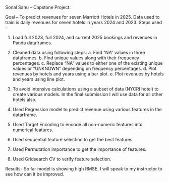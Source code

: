 Sonal Sahu – Capstone Project:

Goal – To predict revenues for seven Marriott Hotels in 2025.
Data used to train is daily revenues for seven hotels in years 2024 and 2023.
Steps used –

1)	Load full 2023, full 2024, and current 2025 bookings and revenues in Panda dataframes.

2)	Cleaned data using following steps:
a.	Find “NA” values in three dataframes.
b.	Find unique values along with their frequency percentages.
c.	Replace “NA” values to either one of the existing unique values or “UNKNOWN” depending on frequency percentages.
d.	Plot revenues by hotels and years using a bar plot.
e.	Plot revenues by hotels and years using line plot.

3)	To avoid intensive calculations using a subset of data (NYCRI hotel) to create various models. In the final submission I will use data for all other hotels also.
4)	Used Regression model to predict revenue using various features in the datarframe.
5)	Used Target Encoding to encode all non-numeric features into numerical features.
6)	Used sequential feature selection to get the best features.
7)	Used Permutation importance to get the importance of features.
8)	Used Gridsearch CV to verify feature selection.

Results-
So far model is showing high RMSE. I will speak to my instructor to see how can it be improved.

